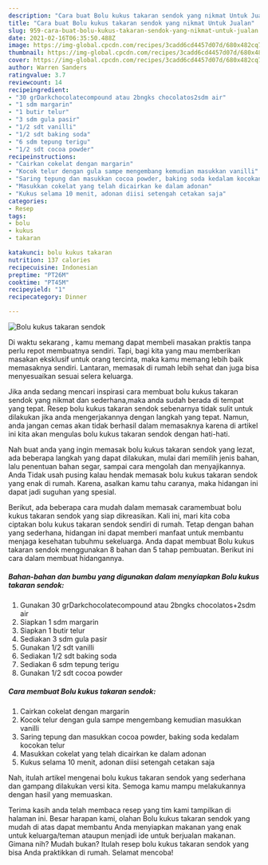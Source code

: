 ```yaml
---
description: "Cara buat Bolu kukus takaran sendok yang nikmat Untuk Jualan"
title: "Cara buat Bolu kukus takaran sendok yang nikmat Untuk Jualan"
slug: 959-cara-buat-bolu-kukus-takaran-sendok-yang-nikmat-untuk-jualan
date: 2021-02-16T06:35:50.488Z
image: https://img-global.cpcdn.com/recipes/3cadd6cd4457d07d/680x482cq70/bolu-kukus-takaran-sendok-foto-resep-utama.jpg
thumbnail: https://img-global.cpcdn.com/recipes/3cadd6cd4457d07d/680x482cq70/bolu-kukus-takaran-sendok-foto-resep-utama.jpg
cover: https://img-global.cpcdn.com/recipes/3cadd6cd4457d07d/680x482cq70/bolu-kukus-takaran-sendok-foto-resep-utama.jpg
author: Warren Sanders
ratingvalue: 3.7
reviewcount: 14
recipeingredient:
- "30 grDarkchocolatecompound atau 2bngks chocolatos2sdm air"
- "1 sdm margarin"
- "1 butir telur"
- "3 sdm gula pasir"
- "1/2 sdt vanilli"
- "1/2 sdt baking soda"
- "6 sdm tepung terigu"
- "1/2 sdt cocoa powder"
recipeinstructions:
- "Cairkan cokelat dengan margarin"
- "Kocok telur dengan gula sampe mengembang kemudian masukkan vanilli"
- "Saring tepung dan masukkan cocoa powder, baking soda kedalam kocokan telur"
- "Masukkan cokelat yang telah dicairkan ke dalam adonan"
- "Kukus selama 10 menit, adonan diisi setengah cetakan saja"
categories:
- Resep
tags:
- bolu
- kukus
- takaran

katakunci: bolu kukus takaran 
nutrition: 137 calories
recipecuisine: Indonesian
preptime: "PT26M"
cooktime: "PT45M"
recipeyield: "1"
recipecategory: Dinner

---
```



![Bolu kukus takaran sendok](https://img-global.cpcdn.com/recipes/3cadd6cd4457d07d/680x482cq70/bolu-kukus-takaran-sendok-foto-resep-utama.jpg)

Di waktu  sekarang , kamu memang dapat membeli masakan praktis tanpa perlu repot membuatnya sendiri. Tapi, bagi kita yang mau memberikan masakan eksklusif untuk orang tercinta, maka kamu memang lebih baik memasaknya sendiri. Lantaran, memasak di rumah lebih sehat dan juga bisa menyesuaikan sesuai selera keluarga.

Jika anda sedang mencari inspirasi cara membuat bolu kukus takaran sendok yang nikmat dan sederhana,maka anda sudah berada di tempat yang tepat. Resep bolu kukus takaran sendok  sebenarnya tidak sulit untuk dilakukan jika anda mengerjakannya dengan langkah yang tepat. Namun, anda jangan cemas akan tidak berhasil dalam memasaknya 
karena di artikel ini kita akan mengulas bolu kukus takaran sendok dengan hati-hati.  



Nah buat anda yang ingin memasak bolu kukus takaran sendok yang lezat, ada beberapa langkah yang dapat dilakukan, mulai dari memilih jenis bahan, lalu penentuan bahan segar, sampai cara mengolah dan menyajikannya. Anda Tidak usah pusing kalau hendak memasak bolu kukus takaran sendok yang enak di rumah. Karena, asalkan kamu  tahu caranya, maka hidangan ini dapat jadi suguhan yang spesial.

Berikut, ada beberapa cara mudah dalam memasak caramembuat bolu kukus takaran sendok yang siap dikreasikan. Kali ini, mari kita coba ciptakan bolu kukus takaran sendok sendiri di rumah. Tetap dengan bahan yang sederhana, hidangan ini dapat memberi manfaat untuk membantu menjaga kesehatan tubuhmu sekeluarga. Anda dapat membuat Bolu kukus takaran sendok menggunakan 8 bahan dan 5 tahap pembuatan. Berikut ini cara dalam membuat hidangannya.

<!--inarticleads1-->

##### Bahan-bahan dan bumbu yang digunakan dalam menyiapkan Bolu kukus takaran sendok:

1. Gunakan 30 grDarkchocolatecompound atau 2bngks chocolatos+2sdm air
1. Siapkan 1 sdm margarin
1. Siapkan 1 butir telur
1. Sediakan 3 sdm gula pasir
1. Gunakan 1/2 sdt vanilli
1. Sediakan 1/2 sdt baking soda
1. Sediakan 6 sdm tepung terigu
1. Gunakan 1/2 sdt cocoa powder




<!--inarticleads2-->

##### Cara membuat Bolu kukus takaran sendok:

1. Cairkan cokelat dengan margarin
1. Kocok telur dengan gula sampe mengembang kemudian masukkan vanilli
1. Saring tepung dan masukkan cocoa powder, baking soda kedalam kocokan telur
1. Masukkan cokelat yang telah dicairkan ke dalam adonan
1. Kukus selama 10 menit, adonan diisi setengah cetakan saja




Nah, itulah artikel mengenai  bolu kukus takaran sendok  yang sederhana dan gampang dilakukan versi kita. Semoga kamu mampu melakukannya dengan hasil yang memuaskan. 

Terima kasih anda telah membaca resep yang tim kami tampilkan di halaman ini. Besar harapan kami, olahan  Bolu kukus takaran sendok yang mudah di atas dapat membantu Anda menyiapkan makanan yang enak untuk keluarga/teman ataupun menjadi ide untuk berjualan makanan. Gimana nih? Mudah bukan? Itulah resep bolu kukus takaran sendok yang bisa Anda praktikkan di rumah. Selamat mencoba!

